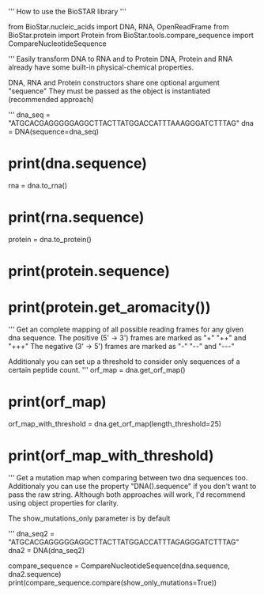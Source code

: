 '''
How to use the BioSTAR library
'''

from BioStar.nucleic_acids import DNA, RNA, OpenReadFrame
from BioStar.protein import Protein
from BioStar.tools.compare_sequence import CompareNucleotideSequence

'''
Easily transform DNA to RNA and to Protein
DNA, Protein and RNA already have some built-in physical-chemical properties.

DNA, RNA and Protein constructors share one optional argument "sequence"
They must be passed as the object is instantiated (recommended approach)

'''
dna_seq = "ATGCACGAGGGGGAGGCTTACTTATGGACCATTTAAAGGGATCTTTAG"
dna = DNA(sequence=dna_seq)
# print(dna.sequence)
rna = dna.to_rna()
# print(rna.sequence)
protein = dna.to_protein()
# print(protein.sequence)
# print(protein.get_aromacity())

'''
Get an complete mapping of all possible reading frames
for any given dna sequence.
The positive (5' -> 3') frames are marked as "+" "++" and "+++"
The negative (3' -> 5') frames are marked as "-" "--" and "---"

Additionaly you can set up a threshold to consider only sequences of a certain peptide count.
'''
orf_map = dna.get_orf_map()
# print(orf_map)

orf_map_with_threshold = dna.get_orf_map(length_threshold=25)
# print(orf_map_with_threshold)

'''
Get a mutation map when comparing between two dna sequences too.
Additionaly you can use the property "DNA().sequence"
if you don't want to pass the raw string.
Although both approaches will work,
I'd recommend using object properties for clarity.

The show_mutations_only parameter is by default 

'''
dna_seq2 = "ATGCACGAGGGGGAGGCTTACTTATGGACCATTTAGAGGGATCTTTAG"
dna2 = DNA(dna_seq2)

compare_sequence = CompareNucleotideSequence(dna.sequence, dna2.sequence)
print(compare_sequence.compare(show_only_mutations=True))


